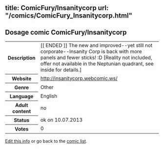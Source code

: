 title: ComicFury/Insanitycorp
url: "/comics/ComicFury_Insanitycorp.html"
---
Dosage comic ComicFury/Insanitycorp
-----------------------------------------

<p id="msg"></p>
<script type="text/javascript">
if (window.location.search === '?edit_info_mail=sent_ok') {
  var elem = document.getElementById("msg");
  elem.innerHTML = 'Edited information sucessfully sent for review, which is usually done daily. Thanks!';
  elem.className = 'ok';
}
</script>
<table class="comicinfo">
<tr>
<th>Description</th><td>[[ ENDED ]] The new and improved--yet still not corporate--Insanity Corp is back with more panels and fewer sticks! :D [Reality not included, offer not available in the Neptunian quadrant, see inside for details.]</td>
</tr>
<tr>
<th>Website</th><td><a href="http://insanitycorp.webcomic.ws/">http://insanitycorp.webcomic.ws/</a></td>
</tr>
<tr>
<th>Genre</th><td>Other</td>
</tr>
<tr>
<th>Language</th><td>English</td>
</tr>
<tr>
<th>Adult content</th><td>no</td>
</tr>
<tr>
<th>Status</th><td>ok on 10.07.2013</td>
</tr>
<tr>
<th>Votes</th><td>0</td>
</tr>
</table>

[Edit this info](ComicFury_Insanitycorp_edit.html) or go back to the [comic list](../comic-index.html).
